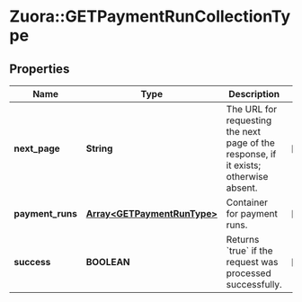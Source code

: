 # Zuora::GETPaymentRunCollectionType

## Properties
Name | Type | Description | Notes
------------ | ------------- | ------------- | -------------
**next_page** | **String** | The URL for requesting the next page of the response, if it exists; otherwise absent.  | [optional] 
**payment_runs** | [**Array&lt;GETPaymentRunType&gt;**](GETPaymentRunType.md) | Container for payment runs.  | [optional] 
**success** | **BOOLEAN** | Returns &#x60;true&#x60; if the request was processed successfully.  | [optional] 


